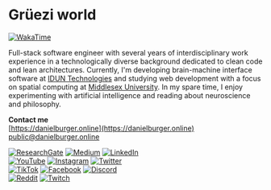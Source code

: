 # Grüezi world

[![WakaTime](https://wakatime.com/badge/user/4ffe7ebe-8b8e-4af2-a5f8-d3cd028f3726.svg)](https://wakatime.com/@danburonline)</br>

Full-stack software engineer with several years of interdisciplinary work experience in a technologically diverse background dedicated to clean code and lean architectures. Currently, I'm developing brain-machine interface software at [IDUN Technologies](https://iduntechnologies.ch) and studying web development with a focus on spatial computing at [Middlesex University](https://www.mdx.ac.uk). In my spare time, I enjoy experimenting with artificial intelligence and reading about neuroscience and philosophy.

**Contact me**</br>
[https://danielburger.online](https://danielburger.online) </br>
[public@danielburger.online](mailto:public@danielburger.online)

[![ResearchGate](https://img.shields.io/badge/Research_Gate-00CCBB.svg?&style=for-the-badge&logo=ResearchGate&logoColor=white)](https://www.researchgate.net/profile/Daniel_Burger10)
[![Medium](https://img.shields.io/badge/Medium-12100E?style=for-the-badge&logo=medium&logoColor=white)](https://medium.com/@danburonline)
[![LinkedIn](https://img.shields.io/badge/LinkedIn-0077B5?style=for-the-badge&logo=linkedin&logoColor=white)](https://linkedin.com/in/danburonline)
</br>
[![YouTube](https://img.shields.io/badge/YouTube-FF0000?style=for-the-badge&logo=youtube&logoColor=white)](https://youtube.com/c/DanielBurgerOnline)
[![Instagram](https://img.shields.io/badge/Instagram-E4405F?style=for-the-badge&logo=instagram&logoColor=white)](https://www.instagram.com/danburonline)
[![Twitter](https://img.shields.io/badge/Twitter-1DA1F2?style=for-the-badge&logo=twitter&logoColor=white)](https://twitter.com/danburonline)
</br>
[![TikTok](https://img.shields.io/badge/TikTok-000000?style=for-the-badge&logo=tiktok&logoColor=white)](https://tiktok.com/@danburonline)
[![Facebook](https://img.shields.io/badge/Facebook-1877F2?style=for-the-badge&logo=facebook&logoColor=white)](https://facebook.com/danburonline)
[![Discord](https://img.shields.io/badge/Discord-7289DA?style=for-the-badge&logo=discord&logoColor=white)](https://discord.com/users/372798921937780746)
</br>
[![Reddit](https://img.shields.io/badge/Reddit-FF4500?style=for-the-badge&logo=reddit&logoColor=white)](https://reddit.com/user/danburonline)
[![Twitch](https://img.shields.io/badge/Twitch-9146FF?style=for-the-badge&logo=twitch&logoColor=white)](https://twitch.tv/danburonline)
